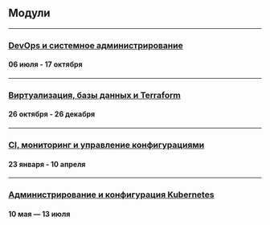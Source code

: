 ## Модули

---

### [DevOps и системное администрирование](./sysadm-homeworks/README.md)
#### 06 июля - 17 октября

---

### [Виртуализация, базы данных и Terraform](./virt-homeworks/README.md)
#### 26 октября - 26 декабря

---

### [CI, мониторинг и управление конфигурациями](./mnt-homeworks/README.md)
#### 23 января - 10 апреля

---

### [Администрирование и конфигурация Kubernetes](./adm-kub/README.md)
#### 10 мая — 13 июля